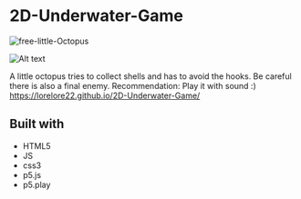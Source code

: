 # 2D-Underwater-Game

![free-little-Octopus](https://ibb.co/Y2SSm2r)

![Alt text](http://full/path/to/img.jpg "Optional title")

A little octopus tries to collect shells and has to avoid the hooks. Be careful there is also a final enemy.
Recommendation: Play it with sound :)
https://lorelore22.github.io/2D-Underwater-Game/

## Built with

- HTML5 
- JS
- css3
- p5.js
- p5.play
